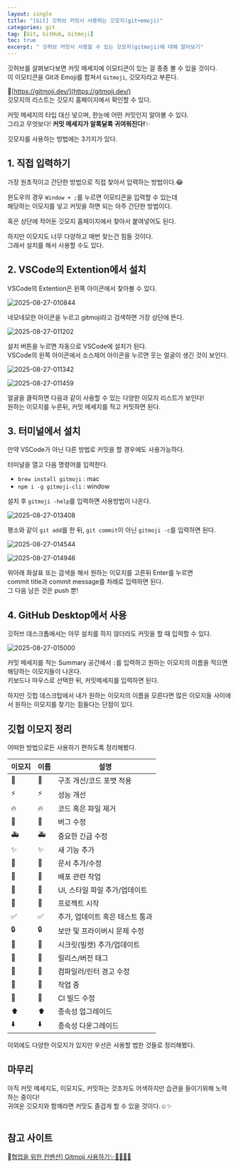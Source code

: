 ```yaml
---
layout: single
title: "[Git] 깃허브 커밋시 사용하는 깃모지(git+emoji)"
categories: git
tag: [Git, GitHub, Gitmoji]
toc: true
excerpt: " 깃허브 커밋시 사용할 수 있는 깃모지(gitmoji)에 대해 알아보기"
---
```


깃허브를 살펴보다보면 커밋 메세지에 이모티콘이 있는 걸 종종 볼 수 있을 것이다.<br>
이 이모티콘을 Git과 Emoji를 합쳐서 `Gitmoji`, 깃모지라고 부른다.<br>

🔗[https://gitmoji.dev/](https://gitmoji.dev/)<br>
깃모지의 리스트는 깃모지 홈페이지에서 확인할 수 있다.<br>

커밋 메세지의 타입 대신 넣으며, 한눈에 어떤 커밋인지 알아볼 수 있다.<br>
그리고 무엇보다! **커밋 메세지가 알록달록 귀여워진다!**✨<br>

깃모지를 사용하는 방법에는 3가지가 있다.<br>

## 1. 직접 입력하기

가장 원초적이고 간단한 방법으로 직접 찾아서 입력하는 방법이다.😂<br>

윈도우의 경우 `Window + ;`를 누르면 이모티콘을 입력할 수 있는데<br>
해당하는 이모지를 넣고 커밋을 하면 되는 아주 간단한 방법이다.<br>

혹은 상단에 적어둔 깃모지 홈페이지에서 찾아서 붙여넣어도 된다.<br>

하지만 이모지도 너무 다양하고 매번 찾는건 힘들 것이다.<br>
그래서 설치를 해서 사용할 수도 있다.<br>

## 2. VSCode의 Extention에서 설치
VSCode의 Extention은 왼쪽 아이콘에서 찾아볼 수 있다.<br>

![2025-08-27-010844]({{site.url}}/images/2025-08-27-gitmoji/2025-08-27-010844.png)


네모네모한 아이콘을 누르고 gitmoji라고 검색하면 가장 상단에 뜬다.<br>

![2025-08-27-011202]({{site.url}}/images/2025-08-27-gitmoji/2025-08-27-011202.png)


설치 버튼을 누르면 자동으로 VSCode에 설치가 된다.<br>
VSCode의 왼쪽 아이콘에서 소스제어 아이콘을 누르면 웃는 얼굴이 생긴 것이 보인다.<br>

![2025-08-27-011342]({{site.url}}/images/2025-08-27-gitmoji/2025-08-27-011342.png)

![2025-08-27-011459]({{site.url}}/images/2025-08-27-gitmoji/2025-08-27-011459.png)


얼굴을 클릭하면 다음과 같이 사용할 수 있는 다양한 이모지 리스트가 보인다!<br>
원하는 이모지를 누른뒤, 커밋 메세지를 적고 커밋하면 된다.<br>

## 3. 터미널에서 설치
만약 VSCode가 아닌 다른 방법로 커밋을 할 경우에도 사용가능하다.<br>

터미널을 열고 다음 명령어를 입력한다.<br>

- `brew install gitmoji` : mac
- `npm i -g gitmoji-cli` : window

설치 후 `gitmoji -help`를 입력하면 사용방법이 나온다.<br>

![2025-08-27-013408]({{site.url}}/images/2025-08-27-gitmoji/2025-08-27-013408.png)

평소와 같이 `git add`를 한 뒤, `git commit`이 아닌 `gitmoji -c`를 입력하면 된다.<br>

![2025-08-27-014544]({{site.url}}/images/2025-08-27-gitmoji/2025-08-27-014544.png)

![2025-08-27-014946]({{site.url}}/images/2025-08-27-gitmoji/2025-08-27-014946.png)

위아래 화살표 또는 검색을 해서 원하는 이모지를 고른뒤 Enter를 누르면<br>
commit title과 commit message를 차례로 입력하면 된다.<br>
그 다음 남은 것은 push 뿐!<br>

## 4. GitHub Desktop에서 사용
깃허브 데스크톱에서는 아무 설치를 하지 않더라도 커밋을 할 때 입력할 수 있다.<br>

![2025-08-27-015000]({{site.url}}/images/2025-08-27-gitmoji/2025-08-27-015000.png)

커밋 메세지를 적는 Summary 공간에서 `:`를 입력하고 원하는 이모지의 이름을 적으면 해당하는 이모지들이 나온다.<br>
키보드나 마우스로 선택한 뒤, 커밋메세지를 입력하면 된다. <br>

하지만 깃헙 데스크탑에서 내가 원하는 이모지의 이름을 모른다면 많은 이모지들 사이에서 원하는 이모지를 찾기는 힘들다는 단점이 있다.<br>


## 깃헙 이모지 정리

어떠한 방법으로든 사용하기 편하도록 정리해봤다.<br>

| 이모지 | 이름 | 설명 |
|--------|------|------|
| 🎨 | :art: | 구조 개선/코드 포맷 적용 |
| ⚡ | :zap: | 성능 개선 |
| 🔥 | :fire: | 코드 혹은 파일 제거 |
| 🐛 | :bug: | 버그 수정 |
| 🚑️ | :ambulance: | 중요한 긴급 수정 |
| ✨ | :sparkles: | 새 기능 추가 |
| 📝 | :memo: | 문서 추가/수정 |
| 🚀 | :rocket: | 배포 관련 작업 |
| 💄 | :lipstick: | UI, 스타일 파일 추가/업데이트 |
| 🎉 | :tada: | 프로젝트 시작 |
| ✅ | :white_check_mark: | 추가, 업데이트 혹은 테스트 통과 |
| 🔒 | :lock: | 보안 및 프라이버시 문제 수정 |
| 👒 | :womans_hat: | 시크릿(빌캣) 추가/업데이트 |
| 🔖 | :bookmark: | 릴리스/버전 태그 |
| 🚨 | :rotating_light: | 컴파일러/린터 경고 수정 |
| 🚧 | :construction: | 작업 중 |
| 🔧 | :wrench: | CI 빌드 수정 |
| ⬆️ | :arrow_up: | 종속성 업그레이드 |
| ⬇️ | :arrow_down: | 종속성 다운그레이드 |

이외에도 다양한 이모지가 있지만 우선은 사용할 법한 것들로 정리해봤다.<br>

## 마무리
아직 커밋 메세지도, 이모지도, 커밋하는 것조차도 어색하지만 습관을 들이기위해 노력하는 중이다!<br>
귀여운 깃모지와 함께라면 커밋도 즐겁게 할 수 있을 것이다.☺️✨<br><br>

## 참고 사이트
🔗[협업을 위한 컨벤션\] Gitmoji 사용하기✨💄🧪🐛🔥](https://velog.io/@heejin-k/%ED%98%91%EC%97%85%EC%9D%84-%EC%9C%84%ED%95%9C-%EC%BB%A8%EB%B2%A4%EC%85%98-Gitmoji-%EC%82%AC%EC%9A%A9%ED%95%98%EA%B8%B0)<br><br>

